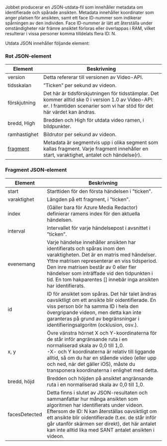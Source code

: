 Jobbet producerar en JSON-utdata-fil som innehåller metadata om identifierade och spårade ansikten. Metadata innehåller koordinater som anger platsen för ansikten, samt ett face ID-nummer som indikerar spårningen av den individen. Face ID-nummer är lätt att återställa under omständigheter när främre ansiktet förloras eller överlappas i RAM, vilket resulterar i vissa personer komma tilldelats flera ID: N.

Utdata JSON innehåller följande element:

### <a name="root-json-elements"></a>Rot JSON-element

| Element | Beskrivning |
| --- | --- |
| version |Detta refererar till versionen av Video-API. |
| tidsskalan |”Ticken” per sekund av videon. |
| förskjutning |Det här är tidsförskjutningen för tidsstämplar. Det kommer alltid ske 0 i version 1.0 av Video-API: er. I framtiden scenarier som vi har stöd för det här värdet kan ändras. |
| bredd, High |Bredden och High för utdata video ramen, i bildpunkter.|
| ramhastighet |Bildrutor per sekund av videon. |
| [fragment](#fragments-json-elements) |Metadata är segmentvis upp i olika segment som kallas fragment. Varje fragment innehåller en start, varaktighet, antalet och händelse(r). |

### <a name="fragments-json-elements"></a>Fragment JSON-element

|Element|Beskrivning|
|---|---|
| start |Starttiden för den första händelsen i ”ticken”. |
| varaktighet |Längden på ett fragment, i ”ticken”. |
| index | (Gäller bara för Azure Media Redactor) definierar ramens index för den aktuella händelsen. |
| interval |Intervallet för varje händelsepost i avsnittet i ”ticken”. |
| evenemang |Varje händelse innehåller ansikten har identifierats och spåras inom den varaktigheten. Det är en matris med händelser. Yttre matrisen representerar en viss tidsperiod. Den inre matrisen består av 0 eller fler händelser som inträffade vid den tidpunkten i tid. En tom hakparentes [] innebär inga ansikten har identifierats. |
| id |ID för ansiktet som spåras. Det här talet ändras oavsiktligt om ett ansikte blir oidentifierade. En viss person bör ha samma ID i hela den övergripande videon, men detta kan inte garanteras på grund av begränsningar i identifieringsalgoritm (ocklusion, osv.). |
| x, y |Övre vänstra hörnet X och Y-koordinaterna för de står inför angränsande ruta i en normaliserad skala av 0,0 till 1,0. <br/>-X- och Y koordinaterna är relativ till liggande alltid, så om du har en stående video (eller upp och ned, när det gäller iOS), måste du transponera koordinaterna i enlighet med detta. |
| bredd, höjd |Bredden och höjden på ansiktet angränsande ruta i en normaliserad skala av 0,0 till 1,0. |
| facesDetected |Detta finns i slutet av JSON-resultaten och sammanfattar hur många ansikten som algoritmen har identifierats under videon. Eftersom de ID: N kan återställas oavsiktligt om ett ansikte blir oidentifierade (t.ex. de står inför går utanför skärmen ser direkt), det här antalet kan inte alltid lika med SANT antalet ansikten i videon. |
